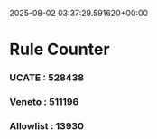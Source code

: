 2025-08-02 03:37:29.591620+00:00
# Rule Counter 
 ### UCATE : 528438

 ### Veneto : 511196

 ### Allowlist : 13930